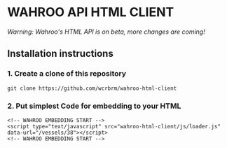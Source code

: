 WAHROO API HTML CLIENT
===
*Warning: Wahroo's HTML API is on beta, more changes are coming!*


## Installation instructions

### 1. Create a clone of this repository
```
git clone https://github.com/wcrbrm/wahroo-html-client
```

### 2. Put simplest Code for embedding to your HTML
```
<!-- WAHROO EMBEDDING START -->
<script type="text/javascript" src="wahroo-html-client/js/loader.js" data-url="/vessels/38"></script>
<!-- WAHROO EMBEDDING START -->
```
